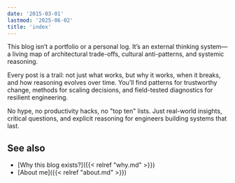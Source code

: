```yaml
---
date: '2015-03-01'
lastmod: '2025-06-02'
title: 'index'
---
```


This blog isn’t a portfolio or a personal log. It’s an external thinking system—a living map of architectural trade-offs, cultural anti-patterns, and systemic reasoning.

Every post is a trail: not just what works, but why it works, when it breaks, and how reasoning evolves over time. You’ll find patterns for trustworthy change, methods for scaling decisions, and field-tested diagnostics for resilient engineering.

No hype, no productivity hacks, no "top ten" lists. Just real-world insights, critical questions, and explicit reasoning for engineers building systems that last.

## See also

- [Why this blog exists?]({{< relref "why.md" >}})
- [About me]({{< relref "about.md" >}})
